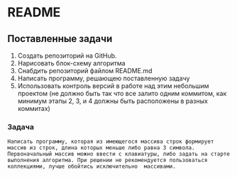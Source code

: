 # README #

## Поставленные задачи ##

1. Создать репозиторий на GitHub.
2. Нарисовать блок-схему алгоритма
3. Снабдить репозиторий файлом README.md
4. Написать программу, решающею поставленную задачу
5. Использовать контроль версий в работе над этим небольшим проектом (не должно быть так что все залито одним коммитом, как минимум этапы 2, 3, и 4 должны быть расположены в разных коммитах)

### Задача ###

```text
Написать программу, которая из имеющегося массива строк формирует массив из строк, длина которых меньше либо равна 3 символа. Первоначальный массив можно ввести с клавиатуры, либо задать на старте выполнения алгоритма. При решении не рекомендуется пользоваться коллекциями, лучше обойтись исключительно  массивами.

```
